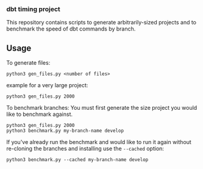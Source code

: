 
### dbt timing project
This repository contains scripts to generate arbitrarily-sized projects and to benchmark the speed of dbt commands by branch.


## Usage

To generate files:

```
python3 gen_files.py <number of files>
```

example for a very large project:
```
python3 gen_files.py 2000
```

To benchmark branches:
You must first generate the size project you would like to benchmark against.
```
python3 gen_files.py 2000
python3 benchmark.py my-branch-name develop
```

If you've already run the benchmark and would like to run it again without re-cloning the branches and installing use the `--cached` option:
```
python3 benchmark.py --cached my-branch-name develop
```

